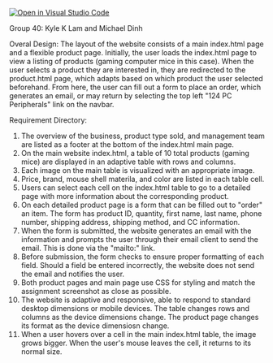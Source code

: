 [![Open in Visual Studio Code](https://classroom.github.com/assets/open-in-vscode-c66648af7eb3fe8bc4f294546bfd86ef473780cde1dea487d3c4ff354943c9ae.svg)](https://classroom.github.com/online_ide?assignment_repo_id=10011803&assignment_repo_type=AssignmentRepo)

Group 40: Kyle K Lam and Michael Dinh

Overal Design:
The layout of the website consists of a main index.html page and a flexible product page. Initially, the user loads the index.html page to view a listing of products (gaming computer mice in this case). When the user selects a product they are interested in, they are redirected to the product.html page, which adapts based on which product the user selected beforehand. From here, the user can fill out a form to place an order, which generates an email, or may return by selecting the top left "124 PC Peripherals" link on the navbar.

Requirement Directory:

1. The overview of the business, product type sold, and management team are listed as a footer at the bottom of the index.html main page. 
2. On the main website index.html, a table of 10 total products (gaming mice) are displayed in an adaptive table with rows and columns.
3. Each image on the main table is visualized with an appropriate image. 
4. Price, brand, mouse shell materila, and color are listed in each table cell.
5. Users can select each cell on the index.html table to go to a detailed page with more information about the corresponding product.
6. On each detailed product page is a form that can be filled out to "order" an item. The form has product ID, quantity, first name, last name, phone number, shipping address, shipping method, and CC information.
7. When the form is submitted, the website generates an email with the information and prompts the user through their email client to send the email. This is done via the "mailto:" link.
8. Before submission, the form checks to ensure proper formatting of each field. Should a field be entered incorrectly, the website does not send the email and notifies the user.
9. Both product pages and main page use CSS for styling and match the assignment screenshot as close as possible.
10. The website is adaptive and responsive, able to respond to standard desktop dimensions or mobile devices. The table changes rows and columns as the device dimensions change. The product page changes its format as the device dimensiosn change.
11. When a user hovers over a cell in the main index.html table, the image grows bigger. When the user's mouse leaves the cell, it returns to its normal size.
